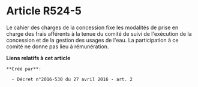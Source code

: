 # Article R524-5

Le cahier des charges de la concession fixe les modalités de prise en charge des frais afférents à la tenue du comité de
suivi de l'exécution de la concession et de la gestion des usages de l'eau. La participation à ce comité ne donne pas lieu à
rémunération.

**Liens relatifs à cet article**

	**Créé par**:

	  - Décret n°2016-530 du 27 avril 2016 - art. 2
